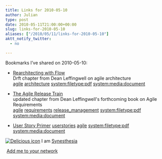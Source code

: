 ```yaml
---
title: Links for 2010-05-10
author: Julian
type: post
date: 2010-05-11T21:00:00+00:00
slug: links-for-2010-05-10 
aliases: ["/2010/05/11/links-for-2010-05-10"]
aktt_notify_twitter:
  - no

---
```

Bookmarks I&#8217;ve shared on 2010-05-10:

  * [Rearchitecting with Flow][1]  
    Drft chapter from Dean Leffingwell on agile architecture  
    [agile][2] [architecture][3] [system:filetype:pdf][4] [system:media:document][5] 
  * [The Agile Release Train][6]  
    updated chapter from Dean Leffingwell's forthcoming book on Agile Requirements  
    [agile][2] [requirements][7] [release_management][8] [system:filetype:pdf][4] [system:media:document][5] 
  * [User Story Primer][9] 
    [userstories][10] [agile][2] [system:filetype:pdf][4] [system:media:document][5] </li> </ul> 
    
    <p class="deliciouslink">
      <a href="https://del.icio.us/synesthesia" title="See all my bookmarks on del.icio.us"><img src="https://www.synesthesia.co.uk/images/deliciousicon.jpg" alt="Delicious icon" /></a>&nbsp;I am <a href="https://del.icio.us/synesthesia" title="See all my bookmarks on del.icio.us">Synesthesia</a>
    </p>
    
    <p class="deliciouslink">
      <a href="https://del.icio.us/network?add=synesthesia" title="Add me to your del.icio.us network"><img src="https://www.synesthesia.co.uk/images/add.gif" alt="" /></a>&nbsp;<a href="https://del.icio.us/network?add=synesthesia" title="Add me to your del.icio.us network">Add me to your network</a>
    </p>

 [1]: https://scalingsoftwareagility.files.wordpress.com/2009/11/ch-21-rearchitecting-with-flow-rev-7.pdf
 [2]: https://delicious.com/synesthesia/agile
 [3]: https://delicious.com/synesthesia/architecture
 [4]: https://delicious.com/synesthesia/system%3Afiletype%3Apdf
 [5]: https://delicious.com/synesthesia/system%3Amedia%3Adocument
 [6]: https://scalingsoftwareagility.files.wordpress.com/2009/11/ch-15-the-agile-release-train-rev-6.pdf
 [7]: https://delicious.com/synesthesia/requirements
 [8]: https://delicious.com/synesthesia/release_management
 [9]: https://scalingsoftwareagility.files.wordpress.com/2009/11/user-story-primer_1.pdf
 [10]: https://delicious.com/synesthesia/userstories